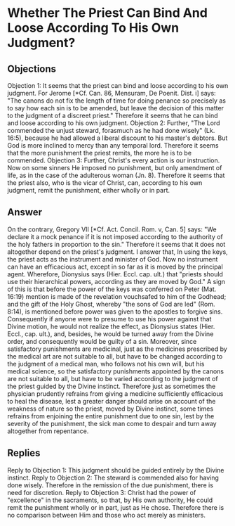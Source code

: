 # Whether The Priest Can Bind And Loose According To His Own Judgment?
## Objections
Objection 1: It seems that the priest can bind and loose according to his own judgment. For Jerome [*Cf. Can. 86, Mensuram, De Poenit. Dist. i] says: "The canons do not fix the length of time for doing penance so precisely as to say how each sin is to be amended, but leave the decision of this matter to the judgment of a discreet priest." Therefore it seems that he can bind and loose according to his own judgment.
Objection 2: Further, "The Lord commended the unjust steward, forasmuch as he had done wisely" (Lk. 16:5), because he had allowed a liberal discount to his master's debtors. But God is more inclined to mercy than any temporal lord. Therefore it seems that the more punishment the priest remits, the more he is to be commended.
Objection 3: Further, Christ's every action is our instruction. Now on some sinners He imposed no punishment, but only amendment of life, as in the case of the adulterous woman (Jn. 8). Therefore it seems that the priest also, who is the vicar of Christ, can, according to his own judgment, remit the punishment, either wholly or in part.
## Answer
On the contrary, Gregory VII [*Cf. Act. Concil. Rom. v, Can. 5] says: "We declare it a mock penance if it is not imposed according to the authority of the holy fathers in proportion to the sin." Therefore it seems that it does not altogether depend on the priest's judgment.
I answer that, In using the keys, the priest acts as the instrument and minister of God. Now no instrument can have an efficacious act, except in so far as it is moved by the principal agent. Wherefore, Dionysius says (Hier. Eccl. cap. ult.) that "priests should use their hierarchical powers, according as they are moved by God." A sign of this is that before the power of the keys was conferred on Peter (Mat. 16:19) mention is made of the revelation vouchsafed to him of the Godhead; and the gift of the Holy Ghost, whereby "the sons of God are led" (Rom. 8:14), is mentioned before power was given to the apostles to forgive sins. Consequently if anyone were to presume to use his power against that Divine motion, he would not realize the effect, as Dionysius states (Hier. Eccl., cap. ult.), and, besides, he would be turned away from the Divine order, and consequently would be guilty of a sin. Moreover, since satisfactory punishments are medicinal, just as the medicines prescribed by the medical art are not suitable to all, but have to be changed according to the judgment of a medical man, who follows not his own will, but his medical science, so the satisfactory punishments appointed by the canons are not suitable to all, but have to be varied according to the judgment of the priest guided by the Divine instinct. Therefore just as sometimes the physician prudently refrains from giving a medicine sufficiently efficacious to heal the disease, lest a greater danger should arise on account of the weakness of nature so the priest, moved by Divine instinct, some times refrains from enjoining the entire punishment due to one sin, lest by the severity of the punishment, the sick man come to despair and turn away altogether from repentance.
## Replies
Reply to Objection 1: This judgment should be guided entirely by the Divine instinct.
Reply to Objection 2: The steward is commended also for having done wisely. Therefore in the remission of the due punishment, there is need for discretion.
Reply to Objection 3: Christ had the power of "excellence" in the sacraments, so that, by His own authority, He could remit the punishment wholly or in part, just as He chose. Therefore there is no comparison between Him and those who act merely as ministers.